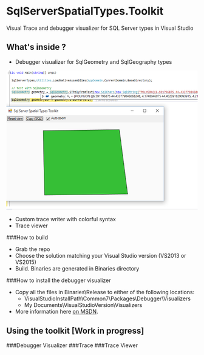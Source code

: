 # SqlServerSpatialTypes.Toolkit
Visual Trace and debugger visualizer for SQL Server types in Visual Studio

## What's inside ?

 - Debugger visualizer for SqlGeometry and SqlGeography types
 
 ![Screen capture](/img/debugvis.png?raw=true "Screen capture")

 - Custom trace writer with colorful syntax
 - Trace viewer

###How to build

 - Grab the repo
 - Choose the solution matching your Visual Studio version (VS2013 or VS2015)
 - Build. Binaries are generated in Binaries directory

###How to install the debugger visualizer

 - Copy all the files in Binaries\Release to either of the following locations: 
	 - VisualStudioInstallPath\Common7\Packages\Debugger\Visualizers
	 - My Documents\VisualStudioVersion\Visualizers
 - More information here [on MSDN](https://msdn.microsoft.com/en-us/library/sb2yca43.aspx).

## Using the toolkit [Work in progress]
###Debugger Visualizer
###Trace
###Trace Viewer


